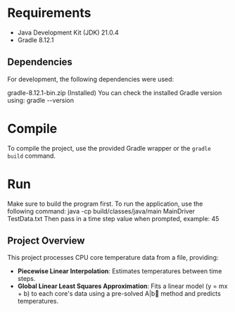 # Requirements
* Java Development Kit (JDK) 21.0.4
* Gradle 8.12.1

## Dependencies
For development, the following dependencies were used:

gradle-8.12.1-bin.zip (Installed)
You can check the installed Gradle version using:
gradle --version

# Compile
To compile the project, use the provided Gradle wrapper or the `gradle build` command.

# Run
Make sure to build the program first.
To run the application, use the following command: java -cp build/classes/java/main MainDriver TestData.txt
Then pass in a time step value when prompted, example: 45

## Project Overview
This project processes CPU core temperature data from a file, providing:
- **Piecewise Linear Interpolation**: Estimates temperatures between time steps.
- **Global Linear Least Squares Approximation**: Fits a linear model (y = mx + b) to each core's data using a pre-solved A|b⃗ method and predicts temperatures.